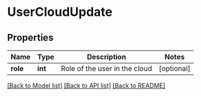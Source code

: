 # UserCloudUpdate

## Properties
Name | Type | Description | Notes
------------ | ------------- | ------------- | -------------
**role** | **int** | Role of the user in the cloud | [optional] 

[[Back to Model list]](../README.md#documentation-for-models) [[Back to API list]](../README.md#documentation-for-api-endpoints) [[Back to README]](../README.md)


